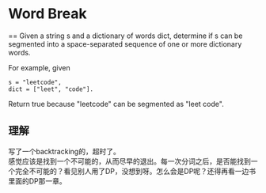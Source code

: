 # Word Break
==
Given a string s and a dictionary of words dict, determine if s can be segmented into a space-separated sequence of one or more dictionary words.

For example, given
```
s = "leetcode",
dict = ["leet", "code"].
```
Return true because "leetcode" can be segmented as "leet code".

## 理解
写了一个backtracking的，超时了。<br>
感觉应该是找到一个不可能的，从而尽早的退出。每一次分词之后，是否能找到一个完全不可能的？看见别人用了DP，没想到呀。怎么会是DP呢？还得再看一边书里面的DP那一章。
